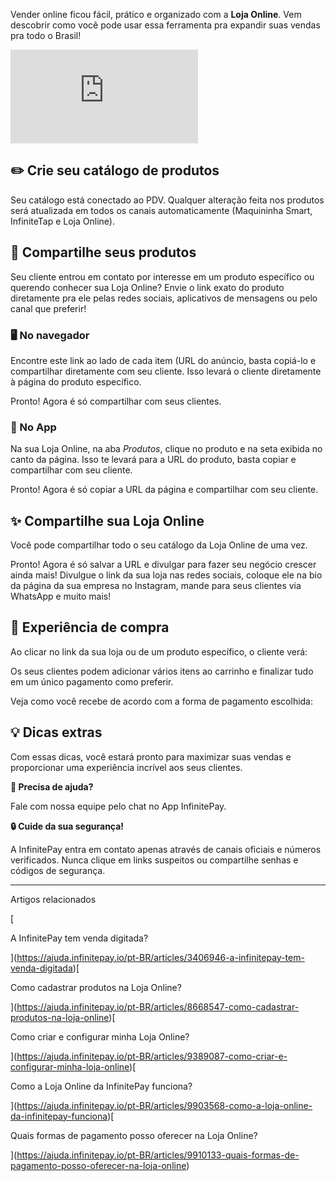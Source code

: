 Vender online ficou fácil, prático e organizado com a **Loja Online**. Vem descobrir como você pode usar essa ferramenta pra expandir suas vendas pra todo o Brasil!

<iframe src="https://www.youtube.com/embed/EEw4_RSd1oc" frameborder="0" allowfullscreen="allowfullscreen"></iframe>

## **✏️ Crie seu catálogo de produtos**

Seu catálogo está conectado ao PDV. Qualquer alteração feita nos produtos será atualizada em todos os canais automaticamente (Maquininha Smart, InfiniteTap e Loja Online).

## **🔗 Compartilhe seus produtos**

Seu cliente entrou em contato por interesse em um produto específico ou querendo conhecer sua Loja Online? Envie o link exato do produto diretamente pra ele pelas redes sociais, aplicativos de mensagens ou pelo canal que preferir!

### **🖥️ No navegador**

Encontre este link ao lado de cada item (URL do anúncio, basta copiá-lo e compartilhar diretamente com seu cliente. Isso levará o cliente diretamente à página do produto específico.

Pronto! Agora é só compartilhar com seus clientes.

### **📱 No App**

Na sua Loja Online, na aba _Produtos_, clique no produto e na seta exibida no canto da página. Isso te levará para a URL do produto, basta copiar e compartilhar com seu cliente.

Pronto! Agora é só copiar a URL da página e compartilhar com seu cliente.

## **✨ Compartilhe sua Loja Online**

Você pode compartilhar todo o seu catálogo da Loja Online de uma vez.

Pronto! Agora é só salvar a URL e divulgar para fazer seu negócio crescer ainda mais! Divulgue o link da sua loja nas redes sociais, coloque ele na bio da página da sua empresa no Instagram, mande para seus clientes via WhatsApp e muito mais!

## **🛒 Experiência de compra**

Ao clicar no link da sua loja ou de um produto específico, o cliente verá:

Os seus clientes podem adicionar vários itens ao carrinho e finalizar tudo em um único pagamento como preferir.

Veja como você recebe de acordo com a forma de pagamento escolhida:

## **💡 Dicas extras**

Com essas dicas, você estará pronto para maximizar suas vendas e proporcionar uma experiência incrível aos seus clientes.

**🔔 Precisa de ajuda?**

Fale com nossa equipe pelo chat no App InfinitePay.

**🔒 Cuide da sua segurança!**

A InfinitePay entra em contato apenas através de canais oficiais e números verificados. Nunca clique em links suspeitos ou compartilhe senhas e códigos de segurança.

___

Artigos relacionados

[

A InfinitePay tem venda digitada?

](https://ajuda.infinitepay.io/pt-BR/articles/3406946-a-infinitepay-tem-venda-digitada)[

Como cadastrar produtos na Loja Online?

](https://ajuda.infinitepay.io/pt-BR/articles/8668547-como-cadastrar-produtos-na-loja-online)[

Como criar e configurar minha Loja Online?

](https://ajuda.infinitepay.io/pt-BR/articles/9389087-como-criar-e-configurar-minha-loja-online)[

Como a Loja Online da InfinitePay funciona?

](https://ajuda.infinitepay.io/pt-BR/articles/9903568-como-a-loja-online-da-infinitepay-funciona)[

Quais formas de pagamento posso oferecer na Loja Online?

](https://ajuda.infinitepay.io/pt-BR/articles/9910133-quais-formas-de-pagamento-posso-oferecer-na-loja-online)